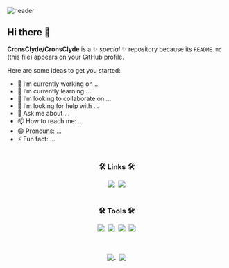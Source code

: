 ![header](https://capsule-render.vercel.app/api?type=transparent&color=gradient&customColorList=0,2,2,5,4&height=200&section=header&text=TestBanner&fontSize=80&animation=fadeIn)

<!-- 
배너예시2
<img src="https://capsule-render.vercel.app/api?type=egg&color=auto&height=100&section=header&text=capsule%20render&fontSize=90&animation=blink" />

배너만들기 : https://github.com/kyechan99/capsule-render
-->
## Hi there 👋


**CronsClyde/CronsClyde** is a ✨ _special_ ✨ repository because its `README.md` (this file) appears on your GitHub profile.

Here are some ideas to get you started:

- 🔭 I’m currently working on ...
- 🌱 I’m currently learning ...
- 👯 I’m looking to collaborate on ...
- 🤔 I’m looking for help with ...
- 💬 Ask me about ...
- 📫 How to reach me: ...
- 😄 Pronouns: ...
- ⚡ Fun fact: ...
<!--
배지 공식사이트 : https://shields.io/
아이콘 공식사이트 : https://simpleicons.org/
-->
#
<h3 align="center">🛠 Links 🛠</h3>
<div align="center">
  <!-- https://simpleicons.org/ 여기에서 하이퍼링크 아이콘 가져옴 -->
  <a href="https://www.instagram.com/" target="_blank"><img src="https://img.shields.io/badge/Instagram-E4405F?style=flat-square&logo=Instagram&logoColor=white"/></a>&nbsp
  <a href="https://www.notion.so/Portfolio_KimYangWoo-11c1665604f9807ab872f6fd1206d5a7/"><img src="https://img.shields.io/badge/notion-000000?style=flat-square&logo=notion&logoColor=white"/></a>
</div>

<!-- &nbsp : 줄바꿈을 일으키지 않으면서 공백을 넣고 싶을 때 사용합니다 -->
#
<h3 align="center">🛠 Tools 🛠</h3>
<div align="center">
  <img src="https://img.shields.io/badge/JavaScript-F7DF1E?style=for-the-badge&logo=JavaScript&logoColor=white" />&nbsp
  <img src="https://img.shields.io/badge/Windows-0078D6?style=for-the-badge&logo=windows&logoColor=white" />&nbsp
  <img src="https://img.shields.io/badge/C%23-239120?style=for-the-badge&logo=c-sharp&logoColor=white" />&nbsp
  <img src="https://img.shields.io/badge/.NET-5C2D91?style=for-the-badge&logo=.net&logoColor=white" />
  
<!--  https://github.com/Envoy-VC/awesome-badges 여기에서 토글 가져옴
![js](https://img.shields.io/badge/JavaScript-F7DF1E?style=for-the-badge&logo=JavaScript&logoColor=white)
![js](https://img.shields.io/badge/Windows-0078D6?style=for-the-badge&logo=windows&logoColor=white)
![js](https://img.shields.io/badge/C%23-239120?style=for-the-badge&logo=c-sharp&logoColor=white)
![js](https://img.shields.io/badge/.NET-5C2D91?style=for-the-badge&logo=.net&logoColor=white)
-->
</div><br><!-- br 은 줄바꿈 -->

<!-- GitHub Readme Stats
https://github.com/anuraghazra/github-readme-stats 
Theme = dark, radical, merko, gruvbox, tokyonight, onedark, cobalt, synthwave, highcontrast, dracula
-->
##
<div align="center">
  <a href="https://github.com/anuraghazra/github-readme-stats">
    <!-- GitHub Stats Card -->
    <img align="center" src="https://github-readme-stats.vercel.app/api?username=CronsClyde&show_icons=true&theme=tokyonight" />
  </a>&nbsp
  <a href="https://github.com/anuraghazra/github-readme-stats">
    <!-- Top Languages Card -->
    <img align="center" src="https://github-readme-stats.vercel.app/api/top-langs/?username=CronsClyde&layout=compact&theme=tokyonight"/>
  </a>

<!--
![Anurag's GitHub stats](https://github-readme-stats.vercel.app/api?username=CronsClyde&show_icons=true&theme=tokyonight)
![Top Langs](https://github-readme-stats.vercel.app/api/top-langs/?username=CronsClyde&layout=compact&theme=tokyonight)
-->
</div>

<!-- 
3d 모델링으로 보는법 
https://h-owo-ld.tistory.com/264
-->
